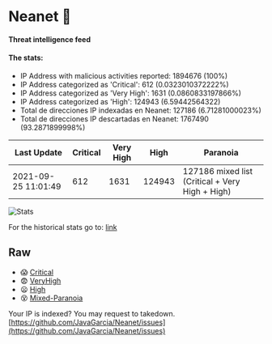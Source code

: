 # Neanet :hocho:
#### Threat intelligence feed
#### The stats:

- IP Address with malicious activities reported: 1894676 (100%)
- IP Address categorized as 'Critical':  612 (0.0323010372222%)
- IP Address categorized as 'Very High':  1631 (0.0860833197866%)
- IP Address categorized as 'High':  124943 (6.59442564322)
- Total de direcciones IP indexadas en Neanet:  127186 (6.71281000023%)
- Total de direcciones IP descartadas en Neanet:  1767490 (93.2871899998%)

| Last Update | Critical | Very High | High | Paranoia |
| --- | --- | --- | --- | --- |
| 2021-09-25 11:01:49 | 612 | 1631 | 124943 | 127186 mixed list (Critical + Very High + High)|

![Stats](https://docs.google.com/spreadsheets/d/e/2PACX-1vSnaNMIXVabIpDJjufMlzH7poXnshF3mgd8Is1g9ytUEzVsP5my4Trn8f-xkoLLQ38xpL3HtmUexLo6/pubchart?oid=501124687&format=image)

For the historical stats go to: [link](/stats.csv)
## Raw
- :scream: [Critical](https://raw.githubusercontent.com/JavaGarcia/Neanet/master/blacklists/neanet_critical.txt)
- :fearful: [VeryHigh](https://raw.githubusercontent.com/JavaGarcia/Neanet/master/blacklists/neanet_veryHigh.txtt)
- :frowning: [High](https://raw.githubusercontent.com/JavaGarcia/Neanet/master/blacklists/neanet_high.txt)
- :dizzy_face: [Mixed-Paranoia](https://raw.githubusercontent.com/JavaGarcia/Neanet/master/blacklists/neanet_all.txt)


Your IP is indexed? You may request to takedown. [https://github.com/JavaGarcia/Neanet/issues](https://github.com/JavaGarcia/Neanet/issues)





















































































































































































































































































































































































































































































































































































































































































































































































































































































































































































































































































































































































































































































































































































































































































































































































































































































































































































































































































































































































































































































































































































































































































































































































































































































































































































































































































































































































































































































































































































































































































































































































































































































































































































































































































































































































































































































































































































































































































































































































































































































































































































































































































































































































































































































































































































































































































































































































































































































































































































































































































































































































































































































































































































































































































































































































































































































































































































































































































































































































































































































































































































































































































































































































































































































































































































































































































































































































































































































































































































































































































































































































































































































































































































































































































































































































































































































































































































































































































































































































































































































































































































































































































































































































































































































































































































































































































































































































































































































































































































































































































































































































































